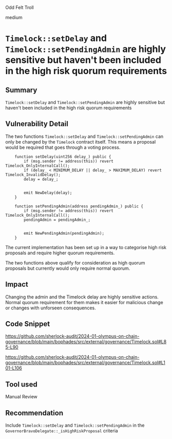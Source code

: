 Odd Felt Troll

medium

# `Timelock::setDelay` and `Timelock::setPendingAdmin` are highly sensitive but haven't been included in the high risk quorum requirements

## Summary

`Timelock::setDelay` and `Timelock::setPendingAdmin` are highly sensitive but haven't been included in the high risk quorum requirements 

## Vulnerability Detail

The two functions `Timelock::setDelay` and `Timelock::setPendingAdmin` can only be changed by the `Timelock` contract itself. This means a proposal would be required that goes through a voting process.

```solidity
    function setDelay(uint256 delay_) public {
        if (msg.sender != address(this)) revert Timelock_OnlyInternalCall();
        if (delay_ < MINIMUM_DELAY || delay_ > MAXIMUM_DELAY) revert Timelock_InvalidDelay();
        delay = delay_;


        emit NewDelay(delay);
    }
```

```solidity
    function setPendingAdmin(address pendingAdmin_) public {
        if (msg.sender != address(this)) revert Timelock_OnlyInternalCall();
        pendingAdmin = pendingAdmin_;


        emit NewPendingAdmin(pendingAdmin);
    }
```

The current implementation has been set up in a way to categorise high risk proposals and require higher quorum requirements. 

The two functions above qualify for consideration as high quorum proposals but currently would only require normal quorum.

## Impact

Changing the admin and the Timelock delay are highly sensitive actions. Normal quorum requirement for them makes it easier for malicious change or changes with unforseen consequences.

## Code Snippet

https://github.com/sherlock-audit/2024-01-olympus-on-chain-governance/blob/main/bophades/src/external/governance/Timelock.sol#L85-L90

https://github.com/sherlock-audit/2024-01-olympus-on-chain-governance/blob/main/bophades/src/external/governance/Timelock.sol#L101-L106

## Tool used

Manual Review

## Recommendation

Include `Timelock::setDelay` and `Timelock::setPendingAdmin` in the `GovernorBravoDelegate::_isHighRiskProposal` criteria